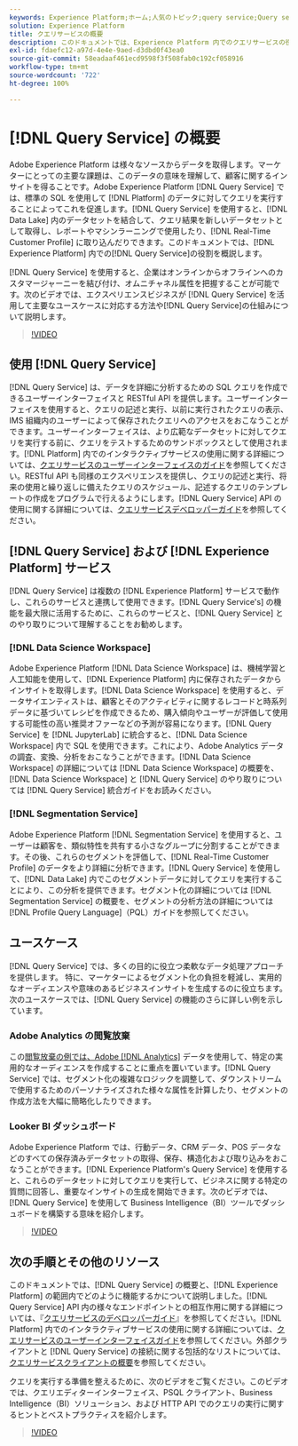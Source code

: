 ```yaml
---
keywords: Experience Platform;ホーム;人気のトピック;query service;Query service;クエリ
solution: Experience Platform
title: クエリサービスの概要
description: このドキュメントでは、Experience Platform 内でのクエリサービスの役割を概説します。
exl-id: fdaefc12-a97d-4e4e-9aed-d3dbd0f43ea0
source-git-commit: 58eadaaf461ecd9598f3f508fab0c192cf058916
workflow-type: tm+mt
source-wordcount: '722'
ht-degree: 100%

---
```


# [!DNL Query Service] の概要

Adobe Experience Platform は様々なソースからデータを取得します。マーケターにとっての主要な課題は、このデータの意味を理解して、顧客に関するインサイトを得ることです。Adobe Experience Platform [!DNL Query Service] では、標準の SQL を使用して [!DNL Platform] のデータに対してクエリを実行することによってこれを促進します。[!DNL Query Service] を使用すると、[!DNL Data Lake] 内のデータセットを結合して、クエリ結果を新しいデータセットとして取得し、レポートやマシンラーニングで使用したり、[!DNL Real-Time Customer Profile] に取り込んだりできます。このドキュメントでは、[!DNL Experience Platform] 内での[!DNL Query Service]の役割を概説します。

[!DNL Query Service] を使用すると、企業はオンラインからオフラインへのカスタマージャーニーを結び付け、オムニチャネル属性を把握することが可能です。次のビデオでは、エクスペリエンスビジネスが [!DNL Query Service] を活用して主要なユースケースに対応する方法や[!DNL Query Service]の仕組みについて説明します。

>[!VIDEO](https://video.tv.adobe.com/v/29795?quality=12&learn=on)

## 使用 [!DNL Query Service]

[!DNL Query Service] は、データを詳細に分析するための SQL クエリを作成できるユーザーインターフェイスと RESTful API を提供します。ユーザーインターフェイスを使用すると、クエリの記述と実行、以前に実行されたクエリの表示、IMS 組織内のユーザーによって保存されたクエリへのアクセスをおこなうことができます。ユーザーインターフェイスは、より広範なデータセットに対してクエリを実行する前に、クエリをテストするためのサンドボックスとして使用されます。[!DNL Platform] 内でのインタラクティブサービスの使用に関する詳細については、[クエリサービスのユーザーインターフェイスのガイド](ui/overview.md)を参照してください。RESTful API も同様のエクスペリエンスを提供し、クエリの記述と実行、将来の使用と繰り返しに備えたクエリのスケジュール、記述するクエリのテンプレートの作成をプログラムで行えるようにします。[!DNL Query Service] API の使用に関する詳細については、[クエリサービスデベロッパーガイド](api/getting-started.md)を参照してください。

## [!DNL Query Service] および [!DNL Experience Platform] サービス

[!DNL Query Service] は複数の [!DNL Experience Platform] サービスで動作し、これらのサービスと連携して使用できます。[!DNL Query Service's] の機能を最大限に活用するために、これらのサービスと、[!DNL Query Service] とのやり取りについて理解することをお勧めします。

### [!DNL Data Science Workspace]

Adobe Experience Platform [!DNL Data Science Workspace] は、機械学習と人工知能を使用して、[!DNL Experience Platform] 内に保存されたデータからインサイトを取得します。[!DNL Data Science Workspace] を使用すると、データサイエンティストは、顧客とそのアクティビティに関するレコードと時系列データに基づいてレシピを作成できるため、購入傾向やユーザーが評価して使用する可能性の高い推奨オファーなどの予測が容易になります。[!DNL Query Service] を [!DNL JupyterLab] に統合すると、[!DNL Data Science Workspace] 内で SQL を使用できます。これにより、Adobe Analytics データの調査、変換、分析をおこなうことができます。[!DNL Data Science Workspace] の詳細については [!DNL Data Science Workspace] の概要を、[!DNL Data Science Workspace] と [!DNL Query Service] のやり取りについては [!DNL Query Service] 統合ガイドをお読みください。

### [!DNL Segmentation Service]

Adobe Experience Platform [!DNL Segmentation Service] を使用すると、ユーザーは顧客を、類似特性を共有する小さなグループに分割することができます。その後、これらのセグメントを評価して、[!DNL Real-Time Customer Profile] のデータをより詳細に分析できます。[!DNL Query Service] を使用して、[!DNL Data Lake] 内でこのセグメントデータに対してクエリを実行することにより、この分析を提供できます。セグメント化の詳細については [!DNL Segmentation Service] の概要を、セグメントの分析方法の詳細については [!DNL Profile Query Language]（PQL）ガイドを参照してください。

## ユースケース

[!DNL Query Service] では、多くの目的に役立つ柔軟なデータ処理アプローチを提供します。 特に、マーケターによるセグメント化の負担を軽減し、実用的なオーディエンスや意味のあるビジネスインサイトを生成するのに役立ちます。次のユースケースでは、[!DNL Query Service] の機能のさらに詳しい例を示しています。

### Adobe Analytics の閲覧放棄

この[閲覧放棄の例では、Adobe [!DNL Analytics]](./use-cases/abandoned-browse.md) データを使用して、特定の実用的なオーディエンスを作成することに重点を置いています。[!DNL Query Service] では、セグメント化の複雑なロジックを調整して、ダウンストリームで使用するためのパーソナライズされた様々な属性を計算したり、セグメントの作成方法を大幅に簡略化したりできます。

### Looker BI ダッシュボード

Adobe Experience Platform では、行動データ、CRM データ、POS データなどのすべての保存済みデータセットの取得、保存、構造化および取り込みをおこなうことができます。[!DNL Experience Platform's Query Service] を使用すると、これらのデータセットに対してクエリを実行して、ビジネスに関する特定の質問に回答し、重要なインサイトの生成を開始できます。次のビデオでは、[!DNL Query Service] を使用して Business Intelligence（BI）ツールでダッシュボードを構築する意味を紹介します。

>[!VIDEO](https://video.tv.adobe.com/v/28981?quality=12&learn=on)

## 次の手順とその他のリソース

このドキュメントでは、[!DNL Query Service] の概要と、[!DNL Experience Platform] の範囲内でどのように機能するかについて説明しました。[!DNL Query Service] API 内の様々なエンドポイントとの相互作用に関する詳細については、『[クエリサービスのデベロッパーガイド](api/getting-started.md)』を参照してください。[!DNL Platform] 内でのインタラクティブサービスの使用に関する詳細については、[クエリサービスのユーザーインターフェイスガイド](ui/overview.md)を参照してください。外部クライアントと [!DNL Query Service] の接続に関する包括的なリストについては、[クエリサービスクライアントの概要](clients/overview.md)を参照してください。

クエリを実行する準備を整えるために、次のビデオをご覧ください。このビデオでは、クエリエディターインターフェイス、PSQL クライアント、Business Intelligence（BI）ソリューション、および HTTP API でのクエリの実行に関するヒントとベストプラクティスを紹介します。

>[!VIDEO](https://video.tv.adobe.com/v/29811?quality=12&learn=on)
